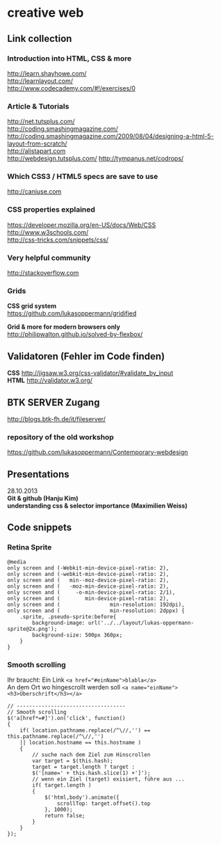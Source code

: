 # creative web

## Link collection

### Introduction into HTML, CSS & more
http://learn.shayhowe.com/  
http://learnlayout.com/  
http://www.codecademy.com/#!/exercises/0  

### Article & Tutorials
http://net.tutsplus.com/  
http://coding.smashingmagazine.com/  
http://coding.smashingmagazine.com/2009/08/04/designing-a-html-5-layout-from-scratch/   
http://alistapart.com   
http://webdesign.tutsplus.com/ 
http://tympanus.net/codrops/ 

### Which CSS3 / HTML5 specs are save to use 
http://caniuse.com

### CSS properties explained 
https://developer.mozilla.org/en-US/docs/Web/CSS  
http://www.w3schools.com/  
http://css-tricks.com/snippets/css/

### Very helpful community 
http://stackoverflow.com

### Grids
**CSS grid system**  
https://github.com/lukasoppermann/gridified

**Grid & more for modern browsers only**  
http://philipwalton.github.io/solved-by-flexbox/

## Validatoren (Fehler im Code finden)
**CSS** http://jigsaw.w3.org/css-validator/#validate_by_input  
**HTML** http://validator.w3.org/

## BTK SERVER Zugang
http://blogs.btk-fh.de/it/fileserver/

### repository of the old workshop
https://github.com/lukasoppermann/Contemporary-webdesign 

## Presentations

28.10.2013  
**Git & github (Hanju Kim)**  
**understanding css & selector importance (Maximilien Weiss)**  

## Code snippets
### Retina Sprite

    @media
    only screen and (-Webkit-min-device-pixel-ratio: 2),
    only screen and (-webkit-min-device-pixel-ratio: 2),
    only screen and (   min--moz-device-pixel-ratio: 2),
    only screen and (   -moz-min-device-pixel-ratio: 2),
    only screen and (     -o-min-device-pixel-ratio: 2/1),
    only screen and (        min-device-pixel-ratio: 2),
    only screen and (                min-resolution: 192dpi),
    only screen and (                min-resolution: 2dppx) {
	    .sprite, .pseudo-sprite:before{
		    background-image: url('../../layout/lukas-oppermann-sprite@2x.png');
		    background-size: 500px 360px;
	    }
    }

### Smooth scrolling   
Ihr braucht:
Ein Link `<a href="#einName">blabla</a>`   
An dem Ort wo hingescrollt werden soll `<a name="einName"><h3>Überschrift</h3></a>`  

    // -----------------------------------
    // Smooth scrolling
    $('a[href*=#]').on('click', function()
    {
    	if( location.pathname.replace(/^\//,'') == this.pathname.replace(/^\//,'')
        || location.hostname == this.hostname )
        {
            // suche nach dem Ziel zum Hinscrollen
            var target = $(this.hash);
            target = target.length ? target : 
            $('[name=' + this.hash.slice(1) +']');
            // wenn ein Ziel (target) exisiert, führe aus ...
            if( target.length )
            {
            	$('html,body').animate({
            		scrollTop: target.offset().top
            	}, 1000);
            	return false;
            }
        }
    });
